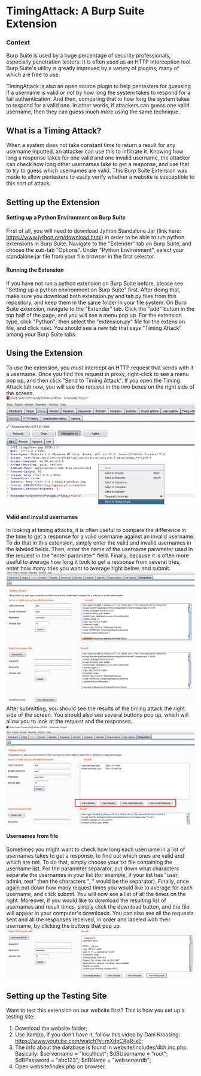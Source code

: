 # TimingAttack: A Burp Suite Extension

### Context
Burp Suite is used by a huge percentage of security professionals, especially penetration testers. It is often used as an HTTP interception tool. Burp Suite's utility is greatly improved by a variety of plugins, many of which are free to use.

TimingAttack is also an open source plugin to help pentesters for guessing if a username is valid or not by how long the system takes to respond for a fail authentication. And then, comparing that to how long the system takes to respond for a valid one. In other words, if attackers can guess one valid username, then they can guess much more using the same technique.

## What is a Timing Attack?
When a system does not take constant time to return a result for any username inputted, an attacker can use this to inflitrate it. Knowing how long a response takes for one valid and one invalid username, the attacker can check how long other usernames take to get a response, and use that to try to guess which usernames are valid. This Burp Suite Extension was made to allow pentesters to easily verify whether a website is susceptible to this sort of attack.

## Setting up the Extension
#### Setting up a Python Environment on Burp Suite
First of all, you will need to download Jython Standalone Jar (link here: https://www.jython.org/download.html) in order to be able to run python extensions in Burp Suite.
Navigate to the "Extender" tab on Burp Suite, and choose the sub-tab "Options". Under "Python Environment", select your standalone jar file from your file browser in the first selector.
#### Running the Extension
If you have not run a python extension on Burp Suite before, please see "Setting up a python environment on Burp Suite" first.
After doing that, make sure you download both extension.py and tab.py files from this repository, and keep them in the same folder in your file system.
On Burp Suite extension, navigate to the "Extender" tab. Click the "add" button in the top half of the page, and you will see a menu pop up. For the extension type, click "Python"; then select the "extension.py" file for the extension file, and click next. You should see a new tab that says "Timing Attack" among your Burp Suite tabs.

## Using the Extension
To use the extension, you must intercept an HTTP request that sends with it a username. Once you find this request in proxy, right-click to see a menu pop up, and then click "Send to Timing Attack". If you open the Timing Attack tab now, you will see the request in the two boxes on the right side of the screen.
![Clicking "Send to Timing Attack"](Screenshots/Send-to-timing-attack.png)
#### Valid and invalid usernames
In looking at timing attacks, it is often useful to compare the difference in the time to get a response for a valid username against an invalid username. To do that in this extension, simply enter the valid and invalid usernames in the labeled fields. Then, enter the name of the username parameter used in the request in the "enter parameter" field. Finally, because it is often more useful to average how long it took to get a response from several tries, enter how many tries you want to average right below, and submit.
![Right before submitting](Screenshots/Before-submitting.png)
After submitting, you should see the results of the timing attack the right side of the screen. You should also see several buttons pop up, which will allow you to look at the request and the responses.
![Buttons](Screenshots/top-buttons.png)
#### Usernames from file
Sometimes you might want to check how long each username in a list of usernames takes to get a response, to find out which ones are valid and which are not. To do that, simply choose your txt file containing the username list. For the parameter separator, put down what characters separate the usernames in your list (for example, if your list has "user, admin, test" then the characters ", " would be the separator). Finally, once again put down how many request times you would like to average for each username, and click submit. You will now see a list of all the times on the right. Moreover, if you would like to download the resulting list of usernames and result times, simply click the download button, and the file will appear in your computer's downloads. You can also see all the requests sent and all the responses received, in order and labeled with their username, by clicking the buttons that pop up.
![List of responses](Screenshots/response-list.png)
## Setting up the Testing Site
Want to test this extension on our website first? This is how you set up a testing site:
1. Download the website folder;
2. Use Xampp, if you don't have it, follow this video by Dani Krossing: https://www.youtube.com/watch?v=mXdpCRgR-xE;
3. The info about the database is found in website/includes/dbh.inc.php. Basically:
$servername = "localhost";
$dBUsername = "root";
$dBPassword = "abc123";
$dBName = "webserverdb";
4. Open website/index.php on browser.
